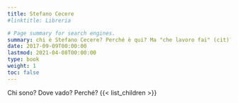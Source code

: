 ```yaml
---
title: Stefano Cecere
#linktitle: Libreria

# Page summary for search engines.
summary: chi è Stefano Cecere? Perché è qui? Ma "che lavoro fai" (cit)?
date: 2017-09-09T00:00:00
lastmod: 2021-04-08T00:00:00
type: book
weight: 1
toc: false
---
```

Chi sono? Dove vado? Perché?
{{< list_children >}}